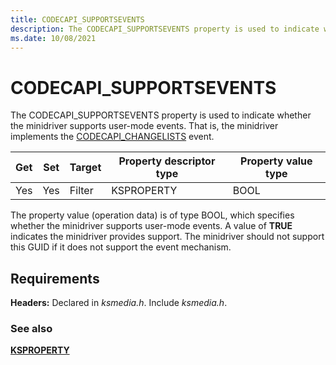 ```yaml
---
title: CODECAPI_SUPPORTSEVENTS
description: The CODECAPI_SUPPORTSEVENTS property is used to indicate whether the minidriver supports user-mode events.
ms.date: 10/08/2021
---
```


# CODECAPI_SUPPORTSEVENTS

The CODECAPI_SUPPORTSEVENTS property is used to indicate whether the minidriver supports user-mode events. That is, the minidriver implements the [CODECAPI_CHANGELISTS](codecapi-changelists.md) event.

| Get | Set | Target | Property descriptor type | Property value type |
|--|--|--|--|--|
| Yes | Yes | Filter | KSPROPERTY | BOOL |

The property value (operation data) is of type BOOL, which specifies whether the minidriver supports user-mode events. A value of **TRUE** indicates the minidriver provides support. The minidriver should not support this GUID if it does not support the event mechanism.

## Requirements

**Headers:** Declared in *ksmedia.h*. Include *ksmedia.h*.

### See also

[**KSPROPERTY**](ksproperty-structure.md)
